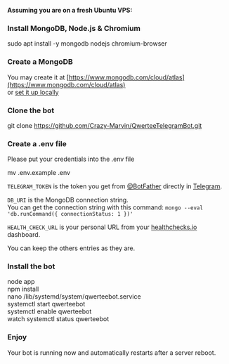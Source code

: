 __Assuming you are on a fresh Ubuntu VPS:__

### Install MongoDB, Node.js & Chromium
sudo apt install -y mongodb nodejs chromium-browser

### Create a MongoDB
You may create it at [https://www.mongodb.com/cloud/atlas](https://www.mongodb.com/cloud/atlas)  
or [set it up locally](https://docs.mongodb.com/manual/administration/install-on-linux/)

### Clone the bot
git clone https://github.com/Crazy-Marvin/QwerteeTelegramBot.git

### Create a .env file

Please put your credentials into the .env file

mv .env.example .env

```TELEGRAM_TOKEN``` is the token you get from [@BotFather](https://t.me/BotFather) directly in [Telegram](https://telegram.org/).  

```DB_URI``` is the MongoDB connection string.  
You can get the connection string with this command: ```mongo --eval 'db.runCommand({ connectionStatus: 1 })'```

```HEALTH_CHECK_URL``` is your personal URL from your [healthchecks.io](https://healthchecks.io/) dashboard.

You can keep the others entries as they are.

### Install the bot

node app  
npm install  
nano /lib/systemd/system/qwerteebot.service  
systemctl start qwerteebot  
systemctl enable qwerteebot  
watch systemctl status qwerteebot  

### Enjoy

Your bot is running now and automatically restarts after a server reboot. 
